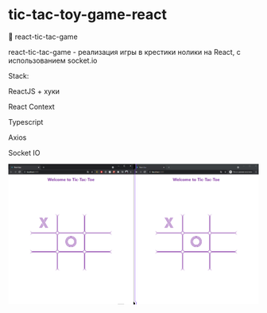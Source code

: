 # tic-tac-toy-game-react

🤘 react-tic-tac-game


react-tic-tac-game - реализация игры в крестики нолики на React, с использованием socket.io

Stack:

ReactJS + хуки

React Context

Typescript

Axios

Socket IO


![Image of project](https://github.com/IflameI/tic-tac-toy-game-react/blob/main/Screenshot_2.png)
